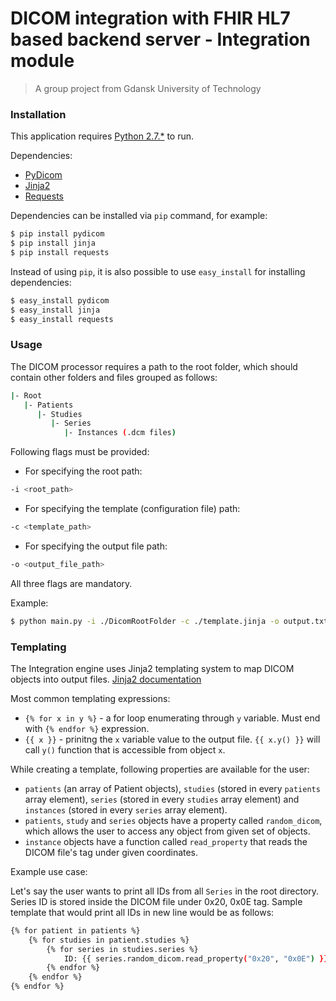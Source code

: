 # DICOM integration with FHIR HL7 based backend server - Integration module
> A group project from Gdansk University of Technology

### Installation
This application requires [Python 2.7.*](https://www.python.org/download/releases/2.7/) to run.

Dependencies:
- [PyDicom](http://www.pydicom.org/)
- [Jinja2](http://jinja.pocoo.org/docs/2.9/)
- [Requests](http://docs.python-requests.org/en/master/)

Dependencies can be installed via `pip` command, for example:

```sh
$ pip install pydicom
$ pip install jinja
$ pip install requests
``` 

Instead of using `pip`, it is also possible to use `easy_install` for installing dependencies:

```sh
$ easy_install pydicom
$ easy_install jinja
$ easy_install requests
```

### Usage

The DICOM processor requires a path to the root folder, which should contain other folders and files grouped as follows:
```sh
|- Root 
   |- Patients
      |- Studies
         |- Series
            |- Instances (.dcm files)
```

Following flags must be provided:
- For specifying the root path:
```sh
-i <root_path>
```
- For specifying the template (configuration file) path:
```sh
-c <template_path>
```
- For specifying the output file path:
```sh
-o <output_file_path>
```

All three flags are mandatory.

Example:

```sh
$ python main.py -i ./DicomRootFolder -c ./template.jinja -o output.txt
```

### Templating

The Integration engine uses Jinja2 templating system to map DICOM objects into output files. [Jinja2 documentation](http://jinja.pocoo.org/docs/2.9/)

Most common templating expressions:
- `{% for x in y %}` - a for loop enumerating through `y` variable. Must end with `{% endfor %}` expression.
- `{{ x }}` - prinitng the `x` variable value to the output file. `{{ x.y() }}` will call `y()` function that is accessible from object `x`.

While creating a template, following properties are available for the user: 
- `patients` (an array of Patient objects), `studies` (stored in every `patients` array element), `series` (stored in every `studies` array element) and `instances` (stored in every `series` array element). 
- `patients`, `study` and `series` objects have a property called `random_dicom`, which allows the user to access any object from given set of objects. 
- `instance` objects have a function called `read_property` that reads the DICOM file's tag under given coordinates. 

Example use case:

Let's say the user wants to print all IDs from all `Series` in the root directory.
Series ID is stored inside the DICOM file under 0x20, 0x0E tag. 
Sample template that would print all IDs in new line would be as follows:

```sh
{% for patient in patients %}
    {% for studies in patient.studies %}
        {% for series in studies.series %}
            ID: {{ series.random_dicom.read_property("0x20", "0x0E") }}
        {% endfor %}
    {% endfor %}
{% endfor %}
```
